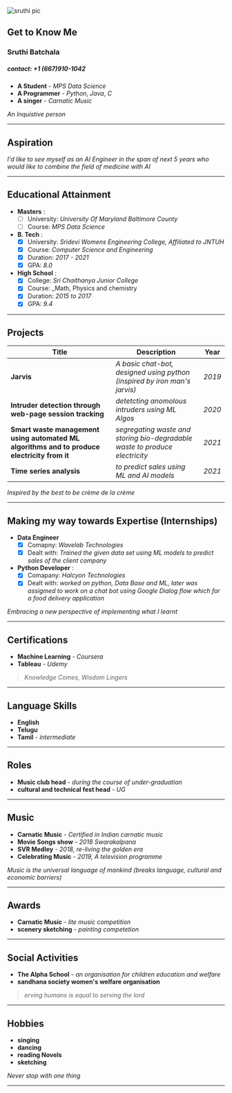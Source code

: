 ![sruthi pic](https://user-images.githubusercontent.com/89980785/132111445-3848417c-ff43-431b-813e-e1d2d267f210.jpeg)

## __Get to Know Me__                                                                                                   
                    
### Sruthi Batchala
##### contact: +1 (667)910-1042
   * __A Student__ - _MPS Data Science_
   * __A Programmer__ - _Python_, _Java_, _C_ 
   * __A singer__ - _Carnatic Music_

 _*An Inquistive person*_

------------------------------------------------------------------------------------------

## __Aspiration__

_I'd like to see myself as an AI Engineer in the span of next 5 years who would like to combine the field of medicine with AI_

------------------------------------------------------------------------------------------

## __Educational Attainment__

* __Masters__ :
    - [ ] University:  _University Of Maryland Baltimore County_
    - [ ] Course: _MPS Data Science_
* __B. Tech__ :
    - [x] University: _Sridevi Womens Engineering College, Affiliated to JNTUH_
    - [x] Course:  _Computer Science and Engineering_
    - [x] Duration: _2017 - 2021_
    - [x] GPA: _8.0_ 
* __High School__ :
    - [x] College: _Sri Chaithanya Junior College_
    - [x] Course:  _Math, Physics and chemistry
    - [x] Duration: _2015 to 2017_
    - [x] GPA: _9.4_

-------------------------------------------------------------------------------------------

## __Projects__

 __Title__  |  __Description__    | __Year__
 ----------- |   ----------------- | ---------
 __Jarvis__ | _A basic chat-bot, designed using python (inspired by iron man's jarvis)_ | _2019_
 __Intruder detection through web-page session tracking__ | _detetcting anomolous intruders using ML Algos_ | _2020_
 __Smart waste management using automated ML algorithms and to produce electricity from it__ | _segregating waste and storing bio-degradable waste to produce electricity_ | _2021_
 __Time series analysis__ | _to predict sales using ML and AI models_ | _2021_

_Inspired by the best to be crème de la crème_

----------------------------------------------------------------------------------------------

## __Making my way towards Expertise (Internships)__

* __Data Engineer__ 
    - [x] Comapny: _Wavelab Technologies_
    - [x] Dealt with: _Trained the given data set using ML models to predict sales of the client company_
    
* __Python Developer__  : 
    - [x] Comapany: _Halcyon Technologies_
    - [x] Dealt with: _worked on python, Data Base and ML, later was assigmed to work on a chat bot using Google Dialog flow which for a food delivery application_

_Embracing a new perspective of implementing what I learnt_

--------------------------------------------------------------------------------------------

## __Certifications__

* __Machine Learning__ - _Coursera_
* __Tableau__ - _Udemy_

> _Knowledge Comes, Wisdom Lingers_

--------------------------------------------------------------------------------------------

## __Language Skills__

* __English__ 
* __Telugu__
* __Tamil__ - _intermediate_

--------------------------------------------------------------------------------------------

## __Roles__

* __Music club head__ - _during the course of under-graduation_
* __cultural and technical fest head__ - _UG_

--------------------------------------------------------------------------------------------

## __Music__

* __Carnatic Music__ - _Certified in Indian carnatic music_
* __Movie Songs show__ - _2018 Swarakalpana_
* __SVR Medley__ - _2018, re-living the golden era_
* __Celebrating Music__ - _2019, A television programme_

_Music is the universal language of mankind (breaks language, cultural and economic barriers)_ 

---------------------------------------------------------------------------------------------
## __Awards__

* __Carnatic Music__ - _lite music competition_
* __scenery sketching__ - _painting competetion_

---------------------------------------------------------------------------------------------

## __Social Activities__

* __The Alpha School__ - _an organisation for children education and welfare_
* __sandhana society women's welfare organisation__ 

> _erving humans is equal to serving the lord_
--------------------------------------------------------------------------------------------

## __Hobbies__

* __singing__
* __dancing__
* __reading Novels__
* __sketching__

_Never stop with one thing_

--------------------------------------------------------------------------------------------
